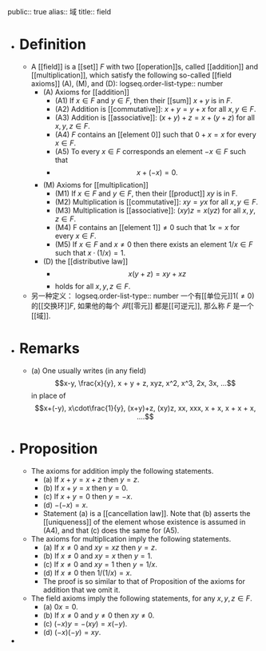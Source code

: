 public:: true
alias:: 域
title:: field

- # Definition
	- A [[field]] is a [[set]] $F$ with two [[operation]]s, called [[addition]] and [[multiplication]], which satisfy the following so-called [[field axioms]] (A), (M), and (D):
	  logseq.order-list-type:: number
		- (A) Axioms for [[addition]]
			- (A1) If $x\in F$ and $y\in F$, then their [[sum]] $x + y$ is in $F$.
			- (A2) Addition is [[commutative]]: $x + y = y + x$ for all $x, y\in F$.
			- (A3) Addition is [[associative]]: $(x + y) + z = x + (y + z)$ for all $x, y, z\in F$.
			- (A4) $F$ contains an [[element 0]] such that $0 + x = x$ for every $x\in F$.
			- (A5) To every $x\in F$ corresponds an element $-x\in F$ such that
			- $$x +(-x) = 0.$$
		- (M) Axioms for [[multiplication]]
			- (M1) If $x\in F$ and $y\in F$, then their [[product]] $xy$ is in F.
			- (M2) Multiplication is [[commutative]]: $xy = yx$ for all $x, y\in F$.
			- (M3) Multiplication is [[associative]]: $(xy)z = x(yz)$ for all $x, y, z\in F$.
			- (M4) F contains an [[element 1]]$\ne 0$ such that $1x= x$ for every $x\in F$.
			- (M5) If $x\in F$ and $x\ne 0$ then there exists an element $1/x\in F$ such that $x·(1/x)=1$.
		- (D) the [[distributive law]]
			- $$x(y + z) = xy + xz$$
			- holds for all $x, y, z\in F$.
	- 另一种定义：
	  logseq.order-list-type:: number
	  一个有[[单位元]]$1(\ne 0)$ 的[[交换环]]$F$, 如果他的每个 *非*[[零元]] 都是[[可逆元]], 那么称 $F$ 是一个[[域]].
- # Remarks
	- (a) One usually writes (in any field)
	  $$x-y, \frac{x}{y}, x + y + z, xyz, x^2, x^3, 2x, 3x, ...$$
	  in place of
	  $$x+(-y), x\cdot\frac{1}{y}, (x+y)+z, (xy)z, xx, xxx, x + x, x + x + x, ....$$
- # Proposition
	- The axioms for addition imply the following statements.
		- (a) If $x + y = x + z$ then $y = z$.
		- (b) If $x + y = x$ then $y = 0$.
		- (c) If $x + y = 0$ then $y = - x$.
		- (d) $-(-x) = x$.
		- Statement (a) is a [[cancellation law]]. Note that (b) asserts the [[uniqueness]] of the element whose existence is assumed in (A4), and that (c) does the same for (A5).
	- The axioms for multiplication imply the following statements.
		- (a) If $x\ne 0$ and $xy = xz$ then $y = z$.
		- (b) If $x\ne 0$ and $xy = x$ then $y = 1$.
		- (c) If $x\ne 0$ and $xy = 1$ then $y = 1/x$.
		- (d) If $x\ne 0$ then $1/(1/x) = x$.
		- The proof is so similar to that of Proposition of the axioms for addition that we omit it.
	- The field axioms imply the following statements, for any $x, y, z\in F$.
		- (a) $0x= 0$.
		- (b) If $x\ne 0$ and $y\ne 0$ then $xy\ne 0$.
		- (c) $(-x)y = -(xy) = x(-y)$.
		- (d) $(-x)(-y) = xy$.
-